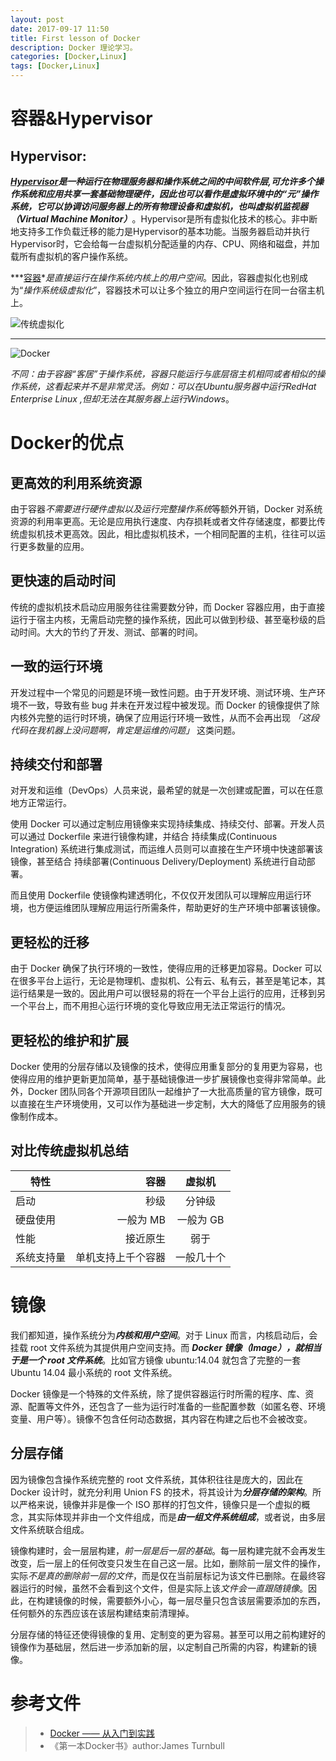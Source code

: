 ```yaml
---
layout: post
date: 2017-09-17 11:50
title: First lesson of Docker
description: Docker 理论学习。
categories: [Docker,Linux]
tags: [Docker,Linux]
---
```

# 容器&Hypervisor
## Hypervisor:
***[Hypervisor][1]***是一种运行在物理服务器和操作系统之间的中间软件层,可允许多个操作系统和应用共享一套基础物理硬件，因此也可以看作是虚拟环境中的“元”操作系统，它可以协调访问服务器上的所有物理设备和虚拟机，也叫***虚拟机监视器（Virtual Machine Monitor）***。Hypervisor是所有虚拟化技术的核心。非中断地支持多工作负载迁移的能力是Hypervisor的基本功能。当服务器启动并执行Hypervisor时，它会给每一台虚拟机分配适量的内存、CPU、网络和磁盘，并加载所有虚拟机的客户操作系统。

***[容器][2]***是直接运行在操作系统内核上的*用户空间*。因此，容器虚拟化也别成为“*操作系统级虚拟化*”，容器技术可以让多个独立的用户空间运行在同一台宿主机上。

![传统虚拟化][3]


----------


![Docker][4]

*不同：由于容器“客居”于操作系统，容器只能运行与底层宿主机相同或者相似的操作系统，这看起来并不是非常灵活。例如：可以在Ubuntu服务器中运行RedHat Enterprise Linux ,但却无法在其服务器上运行Windows*。


# Docker的优点
## 更高效的利用系统资源
由于容器*不需要进行硬件虚拟以及运行完整操作系统*等额外开销，Docker 对系统资源的利用率更高。无论是应用执行速度、内存损耗或者文件存储速度，都要比传统虚拟机技术更高效。因此，相比虚拟机技术，一个相同配置的主机，往往可以运行更多数量的应用。
## 更快速的启动时间
传统的虚拟机技术启动应用服务往往需要数分钟，而 Docker 容器应用，由于直接运行于宿主内核，无需启动完整的操作系统，因此可以做到秒级、甚至毫秒级的启动时间。大大的节约了开发、测试、部署的时间。
## 一致的运行环境
开发过程中一个常见的问题是环境一致性问题。由于开发环境、测试环境、生产环境不一致，导致有些 bug 并未在开发过程中被发现。而 Docker 的镜像提供了除内核外完整的运行时环境，确保了应用运行环境一致性，从而不会再出现 *「这段代码在我机器上没问题啊，肯定是运维的问题」* 这类问题。
## 持续交付和部署
对开发和运维（DevOps）人员来说，最希望的就是一次创建或配置，可以在任意地方正常运行。

使用 Docker 可以通过定制应用镜像来实现持续集成、持续交付、部署。开发人员可以通过 Dockerfile 来进行镜像构建，并结合 持续集成(Continuous Integration) 系统进行集成测试，而运维人员则可以直接在生产环境中快速部署该镜像，甚至结合 持续部署(Continuous Delivery/Deployment) 系统进行自动部署。

而且使用 Dockerfile 使镜像构建透明化，不仅仅开发团队可以理解应用运行环境，也方便运维团队理解应用运行所需条件，帮助更好的生产环境中部署该镜像。
## 更轻松的迁移
由于 Docker 确保了执行环境的一致性，使得应用的迁移更加容易。Docker 可以在很多平台上运行，无论是物理机、虚拟机、公有云、私有云，甚至是笔记本，其运行结果是一致的。因此用户可以很轻易的将在一个平台上运行的应用，迁移到另一个平台上，而不用担心运行环境的变化导致应用无法正常运行的情况。
## 更轻松的维护和扩展
Docker 使用的分层存储以及镜像的技术，使得应用重复部分的复用更为容易，也使得应用的维护更新更加简单，基于基础镜像进一步扩展镜像也变得非常简单。此外，Docker 团队同各个开源项目团队一起维护了一大批高质量的官方镜像，既可以直接在生产环境使用，又可以作为基础进一步定制，大大的降低了应用服务的镜像制作成本。
## 对比传统虚拟机总结
| 特性         | 容器   |  虚拟机  |
| --------    | -----:  | :----:  |
|启动	|秒级	|分钟级|
|硬盘使用	|一般为 MB	|一般为 GB|
|性能	|接近原生	|弱于|
|系统支持量	|单机支持上千个容器	|一般几十个|

# 镜像
我们都知道，操作系统分为***内核和用户空间***。对于 Linux 而言，内核启动后，会挂载 root 文件系统为其提供用户空间支持。而 ***Docker 镜像（Image），就相当于是一个 root 文件系统***。比如官方镜像 ubuntu:14.04 就包含了完整的一套 Ubuntu 14.04 最小系统的 root 文件系统。

Docker 镜像是一个特殊的文件系统，除了提供容器运行时所需的程序、库、资源、配置等文件外，还包含了一些为运行时准备的一些配置参数（如匿名卷、环境变量、用户等）。镜像不包含任何动态数据，其内容在构建之后也不会被改变。
## 分层存储
因为镜像包含操作系统完整的 root 文件系统，其体积往往是庞大的，因此在 Docker 设计时，就充分利用 Union FS 的技术，将其设计为***分层存储的架构***。所以严格来说，镜像并非是像一个 ISO 那样的打包文件，镜像只是一个虚拟的概念，其实际体现并非由一个文件组成，而是***由一组文件系统组成***，或者说，由多层文件系统联合组成。

镜像构建时，会一层层构建，*前一层是后一层的基础*。每一层构建完就不会再发生改变，后一层上的任何改变只发生在自己这一层。比如，删除前一层文件的操作，实际*不是真的删除前一层的文件*，而是仅在当前层标记为该文件已删除。在最终容器运行的时候，虽然不会看到这个文件，但是实际上该*文件会一直跟随镜像*。因此，在构建镜像的时候，需要额外小心，每一层尽量只包含该层需要添加的东西，任何额外的东西应该在该层构建结束前清理掉。

分层存储的特征还使得镜像的复用、定制变的更为容易。甚至可以用之前构建好的镜像作为基础层，然后进一步添加新的层，以定制自己所需的内容，构建新的镜像。


# 参考文件
> *  [Docker —— 从入门到实践][5]
> * 《第一本Docker书》author:James Turnbull


  [1]: https://baike.baidu.com/item/hypervisor
  [2]: https://yeasy.gitbooks.io/docker_practice/content/basic_concept/container.html
  [3]: https://yeasy.gitbooks.io/docker_practice/content/introduction/_images/virtualization.png
  [4]: https://yeasy.gitbooks.io/docker_practice/content/introduction/_images/docker.png
  [5]: https://yeasy.gitbooks.io/docker_practice/content/introduction/what.html

